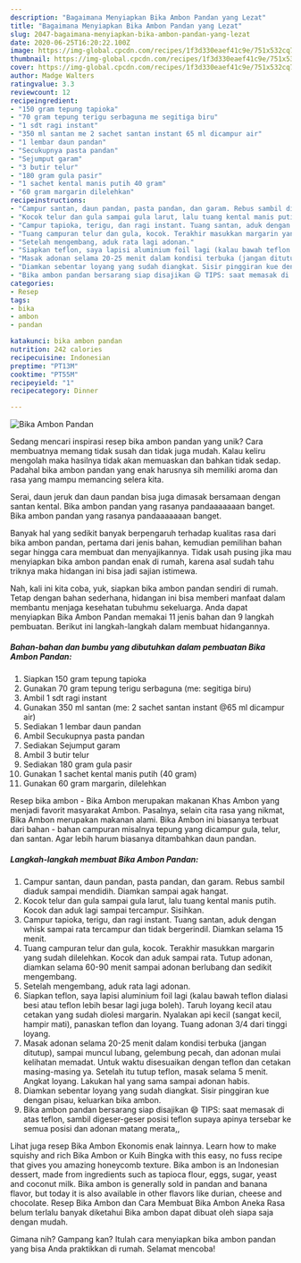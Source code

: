```yaml
---
description: "Bagaimana Menyiapkan Bika Ambon Pandan yang Lezat"
title: "Bagaimana Menyiapkan Bika Ambon Pandan yang Lezat"
slug: 2047-bagaimana-menyiapkan-bika-ambon-pandan-yang-lezat
date: 2020-06-25T16:20:22.100Z
image: https://img-global.cpcdn.com/recipes/1f3d330eaef41c9e/751x532cq70/bika-ambon-pandan-foto-resep-utama.jpg
thumbnail: https://img-global.cpcdn.com/recipes/1f3d330eaef41c9e/751x532cq70/bika-ambon-pandan-foto-resep-utama.jpg
cover: https://img-global.cpcdn.com/recipes/1f3d330eaef41c9e/751x532cq70/bika-ambon-pandan-foto-resep-utama.jpg
author: Madge Walters
ratingvalue: 3.3
reviewcount: 12
recipeingredient:
- "150 gram tepung tapioka"
- "70 gram tepung terigu serbaguna me segitiga biru"
- "1 sdt ragi instant"
- "350 ml santan me 2 sachet santan instant 65 ml dicampur air"
- "1 lembar daun pandan"
- "Secukupnya pasta pandan"
- "Sejumput garam"
- "3 butir telur"
- "180 gram gula pasir"
- "1 sachet kental manis putih 40 gram"
- "60 gram margarin dilelehkan"
recipeinstructions:
- "Campur santan, daun pandan, pasta pandan, dan garam. Rebus sambil diaduk sampai mendidih. Diamkan sampai agak hangat."
- "Kocok telur dan gula sampai gula larut, lalu tuang kental manis putih. Kocok dan aduk lagi sampai tercampur. Sisihkan."
- "Campur tapioka, terigu, dan ragi instant. Tuang santan, aduk dengan whisk sampai rata tercampur dan tidak bergerindil. Diamkan selama 15 menit."
- "Tuang campuran telur dan gula, kocok. Terakhir masukkan margarin yang sudah dilelehkan. Kocok dan aduk sampai rata. Tutup adonan, diamkan selama 60-90 menit sampai adonan berlubang dan sedikit mengembang."
- "Setelah mengembang, aduk rata lagi adonan."
- "Siapkan teflon, saya lapisi aluminium foil lagi (kalau bawah teflon dialasi besi atau teflon lebih besar lagi juga boleh). Taruh loyang kecil atau cetakan yang sudah diolesi margarin. Nyalakan api kecil (sangat kecil, hampir mati), panaskan teflon dan loyang. Tuang adonan 3/4 dari tinggi loyang."
- "Masak adonan selama 20-25 menit dalam kondisi terbuka (jangan ditutup), sampai muncul lubang, gelembung pecah, dan adonan mulai kelihatan memadat. Untuk waktu disesuaikan dengan teflon dan cetakan masing-masing ya. Setelah itu tutup teflon, masak selama 5 menit. Angkat loyang. Lakukan hal yang sama sampai adonan habis."
- "Diamkan sebentar loyang yang sudah diangkat. Sisir pinggiran kue dengan pisau, keluarkan bika ambon."
- "Bika ambon pandan bersarang siap disajikan 😄 TIPS: saat memasak di atas teflon, sambil digeser-geser posisi teflon supaya apinya tersebar ke semua posisi dan adonan matang merata,,"
categories:
- Resep
tags:
- bika
- ambon
- pandan

katakunci: bika ambon pandan 
nutrition: 242 calories
recipecuisine: Indonesian
preptime: "PT13M"
cooktime: "PT55M"
recipeyield: "1"
recipecategory: Dinner

---
```



![Bika Ambon Pandan](https://img-global.cpcdn.com/recipes/1f3d330eaef41c9e/751x532cq70/bika-ambon-pandan-foto-resep-utama.jpg)

Sedang mencari inspirasi resep bika ambon pandan yang unik? Cara membuatnya memang tidak susah dan tidak juga mudah. Kalau keliru mengolah maka hasilnya tidak akan memuaskan dan bahkan tidak sedap. Padahal bika ambon pandan yang enak harusnya sih memiliki aroma dan rasa yang mampu memancing selera kita.

Serai, daun jeruk dan daun pandan bisa juga dimasak bersamaan dengan santan kental. Bika ambon pandan yang rasanya pandaaaaaaan banget. Bika ambon pandan yang rasanya pandaaaaaaan banget.

Banyak hal yang sedikit banyak berpengaruh terhadap kualitas rasa dari bika ambon pandan, pertama dari jenis bahan, kemudian pemilihan bahan segar hingga cara membuat dan menyajikannya. Tidak usah pusing jika mau menyiapkan bika ambon pandan enak di rumah, karena asal sudah tahu triknya maka hidangan ini bisa jadi sajian istimewa.


Nah, kali ini kita coba, yuk, siapkan bika ambon pandan sendiri di rumah. Tetap dengan bahan sederhana, hidangan ini bisa memberi manfaat dalam membantu menjaga kesehatan tubuhmu sekeluarga. Anda dapat menyiapkan Bika Ambon Pandan memakai 11 jenis bahan dan 9 langkah pembuatan. Berikut ini langkah-langkah dalam membuat hidangannya.

<!--inarticleads1-->

##### Bahan-bahan dan bumbu yang dibutuhkan dalam pembuatan Bika Ambon Pandan:

1. Siapkan 150 gram tepung tapioka
1. Gunakan 70 gram tepung terigu serbaguna (me: segitiga biru)
1. Ambil 1 sdt ragi instant
1. Gunakan 350 ml santan (me: 2 sachet santan instant @65 ml dicampur air)
1. Sediakan 1 lembar daun pandan
1. Ambil Secukupnya pasta pandan
1. Sediakan Sejumput garam
1. Ambil 3 butir telur
1. Sediakan 180 gram gula pasir
1. Gunakan 1 sachet kental manis putih (40 gram)
1. Gunakan 60 gram margarin, dilelehkan


Resep bika ambon - Bika Ambon merupakan makanan Khas Ambon yang menjadi favorit masyarakat Ambon. Pasalnya, selain cita rasa yang nikmat, Bika Ambon merupakan makanan alami. Bika Ambon ini biasanya terbuat dari bahan - bahan campuran misalnya tepung yang dicampur gula, telur, dan santan. Agar lebih harum biasanya ditambahkan daun pandan. 

<!--inarticleads2-->

##### Langkah-langkah membuat Bika Ambon Pandan:

1. Campur santan, daun pandan, pasta pandan, dan garam. Rebus sambil diaduk sampai mendidih. Diamkan sampai agak hangat.
1. Kocok telur dan gula sampai gula larut, lalu tuang kental manis putih. Kocok dan aduk lagi sampai tercampur. Sisihkan.
1. Campur tapioka, terigu, dan ragi instant. Tuang santan, aduk dengan whisk sampai rata tercampur dan tidak bergerindil. Diamkan selama 15 menit.
1. Tuang campuran telur dan gula, kocok. Terakhir masukkan margarin yang sudah dilelehkan. Kocok dan aduk sampai rata. Tutup adonan, diamkan selama 60-90 menit sampai adonan berlubang dan sedikit mengembang.
1. Setelah mengembang, aduk rata lagi adonan.
1. Siapkan teflon, saya lapisi aluminium foil lagi (kalau bawah teflon dialasi besi atau teflon lebih besar lagi juga boleh). Taruh loyang kecil atau cetakan yang sudah diolesi margarin. Nyalakan api kecil (sangat kecil, hampir mati), panaskan teflon dan loyang. Tuang adonan 3/4 dari tinggi loyang.
1. Masak adonan selama 20-25 menit dalam kondisi terbuka (jangan ditutup), sampai muncul lubang, gelembung pecah, dan adonan mulai kelihatan memadat. Untuk waktu disesuaikan dengan teflon dan cetakan masing-masing ya. Setelah itu tutup teflon, masak selama 5 menit. Angkat loyang. Lakukan hal yang sama sampai adonan habis.
1. Diamkan sebentar loyang yang sudah diangkat. Sisir pinggiran kue dengan pisau, keluarkan bika ambon.
1. Bika ambon pandan bersarang siap disajikan 😄 TIPS: saat memasak di atas teflon, sambil digeser-geser posisi teflon supaya apinya tersebar ke semua posisi dan adonan matang merata,,


Lihat juga resep Bika Ambon Ekonomis enak lainnya. Learn how to make squishy and rich Bika Ambon or Kuih Bingka with this easy, no fuss recipe that gives you amazing honeycomb texture. Bika ambon is an Indonesian dessert, made from ingredients such as tapioca flour, eggs, sugar, yeast and coconut milk. Bika ambon is generally sold in pandan and banana flavor, but today it is also available in other flavors like durian, cheese and chocolate. Resep Bika Ambon dan Cara Membuat Bika Ambon Aneka Rasa belum terlalu banyak diketahui Bika ambon dapat dibuat oleh siapa saja dengan mudah. 

Gimana nih? Gampang kan? Itulah cara menyiapkan bika ambon pandan yang bisa Anda praktikkan di rumah. Selamat mencoba!
